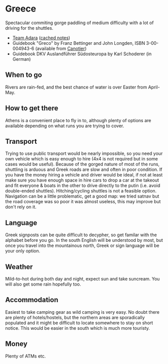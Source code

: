 Greece
======

Spectacular commiting gorge paddling of medium difficulty with a lot of driving for the shuttles.

  * [Team Adara](http://teamadara.com) ([cached notes](./asset/greece/team-adara.pdf))
  * Guidebook "Greco" by Franz Bettinger and John Longden, ISBN 3-00-004943-6 (available from [Canotier](http://canotier.com))
  * Guidebook DKV Auslandführer Südosteuropa by Karl Schoderer (in German)
 

When to go
----------

Rivers are rain-fed, and the best chance of water is over Easter from April-May.

How to get there
----------------

Athens is a convenient place to fly in to, although plenty of options are available depending on what runs you are trying to cover.

Transport
---------

Trying to use public transport would be nearly impossible, so you need your own vehicle which is easy enough to hire (4x4 is not required but in some cases would be useful). Because of the gorged nature of most of the runs, shuttling is arduous and Greek roads are slow and often in poor condition. If you have the money hiring a vehicle and driver would be ideal, if not at least make sure you have enough space in hire cars to drop a car at the takeout and fit everyone & boats in the other to drive directly to the putin (i.e. avoid double-ended shuttles). Hitching/cycling shuttles is not a feasible option. Navigation can be a little problematic, get a good map: we tried satnav but the road coverage was so poor it was almost useless, this may improve but don't rely on it.

Language
--------

Greek signposts can be quite difficult to decypher, so get familar with the alphabet before you go. In the south English will be understood by most, but once you travel into the mountainous north, Greek or sign language will be your only option.

Weather
-------

Mild-to-hot during both day and night, expect sun and take suncream. You will also get some rain hopefully too.

Accommodation
-------------

Easiest to take camping gear as wild camping is very easy. No doubt there are plenty of hotels/hostels, but the northern areas are sporadically populated and it might be difficult to locate somewhere to stay on short notice. This would be easier in the south which is much more touristy.

Money
-----

Plenty of ATMs etc.



